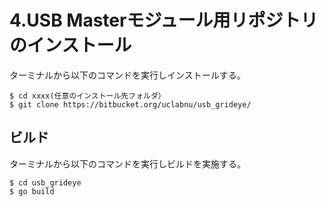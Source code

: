 # 4.USB Masterモジュール用リポジトリのインストール

 ターミナルから以下のコマンドを実行しインストールする。

```
$ cd xxxx(任意のインストール先フォルダ）
$ git clone https://bitbucket.org/uclabnu/usb_grideye/
```

 

## ビルド

 ターミナルから以下のコマンドを実行しビルドを実施する。

```
$ cd usb_grideye
$ go build
```

